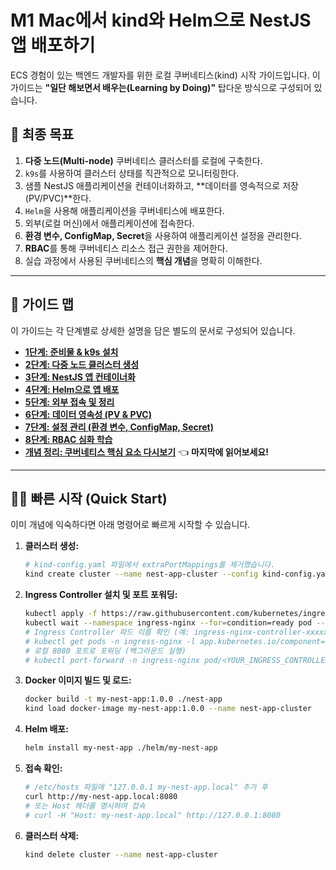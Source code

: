 # M1 Mac에서 kind와 Helm으로 NestJS 앱 배포하기

ECS 경험이 있는 백엔드 개발자를 위한 로컬 쿠버네티스(kind) 시작 가이드입니다. 이 가이드는 **"일단 해보면서 배우는(Learning by Doing)"** 탑다운 방식으로 구성되어 있습니다.

## 🚀 최종 목표

1.  **다중 노드(Multi-node)** 쿠버네티스 클러스터를 로컬에 구축한다.
2.  `k9s`를 사용하여 클러스터 상태를 직관적으로 모니터링한다.
3.  샘플 NestJS 애플리케이션을 컨테이너화하고, **데이터를 영속적으로 저장(PV/PVC)**한다.
4.  `Helm`을 사용해 애플리케이션을 쿠버네티스에 배포한다.
5.  외부(로컬 머신)에서 애플리케이션에 접속한다.
6.  **환경 변수, ConfigMap, Secret**을 사용하여 애플리케이션 설정을 관리한다.
7.  **RBAC**를 통해 쿠버네티스 리소스 접근 권한을 제어한다.
8.  실습 과정에서 사용된 쿠버네티스의 **핵심 개념**을 명확히 이해한다.

---

## 📖 가이드 맵

이 가이드는 각 단계별로 상세한 설명을 담은 별도의 문서로 구성되어 있습니다.

*   **[1단계: 준비물 & k9s 설치](./guides/01-installation.md)**
*   **[2단계: 다중 노드 클러스터 생성](./guides/02-cluster-creation.md)**
*   **[3단계: NestJS 앱 컨테이너화](./guides/03-containerization.md)**
*   **[4단계: Helm으로 앱 배포](./guides/04-helm-deployment.md)**
*   **[5단계: 외부 접속 및 정리](./guides/05-access-and-cleanup.md)**
*   **[6단계: 데이터 영속성 (PV & PVC)](./guides/06-persistence-pv-pvc.md)**
*   **[7단계: 설정 관리 (환경 변수, ConfigMap, Secret)](./guides/08-config-and-secrets.md)**
*   **[8단계: RBAC 심화 학습](./guides/09-rbac-deep-dive.md)**
*   **[개념 정리: 쿠버네티스 핵심 요소 다시보기](./guides/07-core-concepts-deep-dive.md)** 👈 **마지막에 읽어보세요!**

---

## 🏃‍♂️ 빠른 시작 (Quick Start)

이미 개념에 익숙하다면 아래 명령어로 빠르게 시작할 수 있습니다.

1.  **클러스터 생성:**
    ```bash
    # kind-config.yaml 파일에서 extraPortMappings를 제거했습니다.
    kind create cluster --name nest-app-cluster --config kind-config.yaml
    ```

2.  **Ingress Controller 설치 및 포트 포워딩:**
    ```bash
    kubectl apply -f https://raw.githubusercontent.com/kubernetes/ingress-nginx/main/deploy/static/provider/kind/deploy.yaml
    kubectl wait --namespace ingress-nginx --for=condition=ready pod --selector=app.kubernetes.io/component=controller --timeout=120s
    # Ingress Controller 파드 이름 확인 (예: ingress-nginx-controller-xxxxxxxxxx-yyyyy)
    # kubectl get pods -n ingress-nginx -l app.kubernetes.io/component=controller -o name
    # 로컬 8080 포트로 포워딩 (백그라운드 실행)
    # kubectl port-forward -n ingress-nginx pod/<YOUR_INGRESS_CONTROLLER_POD_NAME> 8080:80 &
    ```

3.  **Docker 이미지 빌드 및 로드:**
    ```bash
    docker build -t my-nest-app:1.0.0 ./nest-app
    kind load docker-image my-nest-app:1.0.0 --name nest-app-cluster
    ```

4.  **Helm 배포:**
    ```bash
    helm install my-nest-app ./helm/my-nest-app
    ```

5.  **접속 확인:**
    ```bash
    # /etc/hosts 파일에 "127.0.0.1 my-nest-app.local" 추가 후
    curl http://my-nest-app.local:8080
    # 또는 Host 헤더를 명시하여 접속
    # curl -H "Host: my-nest-app.local" http://127.0.0.1:8080
    ```

6.  **클러스터 삭제:**
    ```bash
    kind delete cluster --name nest-app-cluster
    ```
